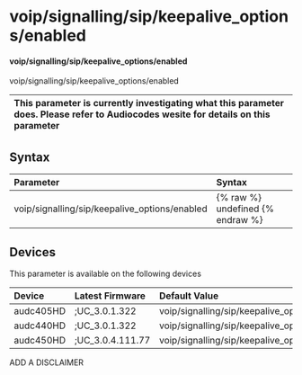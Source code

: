 ﻿---
description: voip/signalling/sip/keepalive_options/enabled
search: false
---

# voip/signalling/sip/keepalive_options/enabled

#### voip/signalling/sip/keepalive_options/enabled

voip/signalling/sip/keepalive_options/enabled


| This parameter is currently investigating what this parameter does. Please refer to Audiocodes wesite for details on this parameter | 
| :--- |

## Syntax
| Parameter | Syntax |
| :--- | :--- |
|voip/signalling/sip/keepalive_options/enabled | {% raw %} undefined {% endraw %}|

## Devices
This parameter is available on the following devices

| Device | Latest Firmware | Default Value |
|:---|:---|:---|
| audc405HD | ;UC_3.0.1.322 | voip/signalling/sip/keepalive_options/enabled=0 
| audc440HD | ;UC_3.0.1.322 | voip/signalling/sip/keepalive_options/enabled=0 
| audc450HD | ;UC_3.0.4.111.77 | voip/signalling/sip/keepalive_options/enabled=0 

ADD A DISCLAIMER
